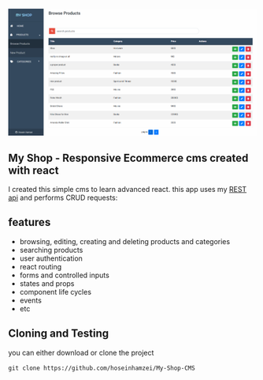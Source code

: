 ![myshop](https://github.com/hoseinhamzei/My-Shop-CMS/blob/master/screenshots/products.jpg)
## My Shop - Responsive Ecommerce cms created with react



I created this simple cms to learn advanced react. this app uses my [REST api](https://github.com/hoseinhamzei/php-online-shop-rest-api) and performs CRUD requests:

## features
- browsing, editing, creating and deleting products and categories
- searching products
- user authentication
- react routing
- forms and controlled inputs
- states and props
- component life cycles
- events
- etc
## Cloning and Testing
you can either download or clone the project

    git clone https://github.com/hoseinhamzei/My-Shop-CMS


